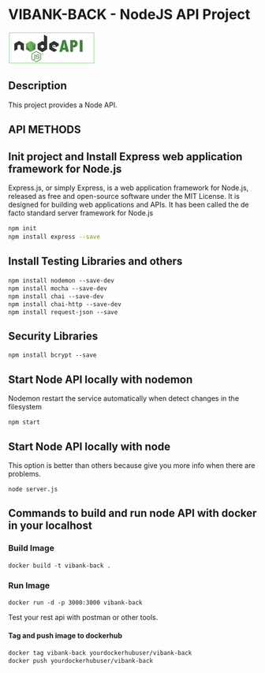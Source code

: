 # VIBANK-BACK - NodeJS API Project
![Node API](/images/nodeApiLogo.png)

## Description
This project provides a Node API.

## API METHODS

## Init project and Install Express web application framework for Node.js
Express.js, or simply Express, is a web application framework for Node.js, released as free and open-source software under the MIT License. It is designed for building web applications and APIs. It has been called the de facto standard server framework for Node.js

```bash
npm init
npm install express --save
```

## Install Testing Libraries and others
```
npm install nodemon --save-dev
npm install mocha --save-dev
npm install chai --save-dev
npm install chai-http --save-dev
npm install request-json --save
```

## Security Libraries
```
npm install bcrypt --save
```

## Start Node API locally with nodemon
Nodemon restart the service automatically when detect changes in the filesystem

```
npm start
```

## Start Node API locally with node
This option is better than others because give you more info when there are problems.
```
node server.js
```

## Commands to build and run node API with docker in your localhost

### Build Image
```
docker build -t vibank-back .
```

### Run Image
```
docker run -d -p 3000:3000 vibank-back
```
Test your rest api with postman or other tools.

#### Tag and push image to dockerhub
```
docker tag vibank-back yourdockerhubuser/vibank-back
docker push yourdockerhubuser/vibank-back
```